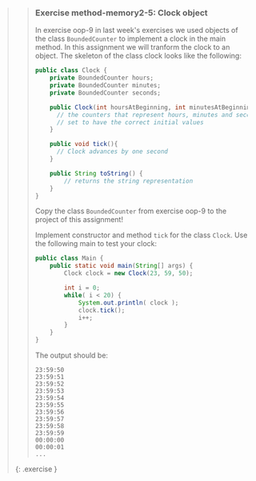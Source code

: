 >> ### Exercise method-memory2-5: Clock object
>>
>> In exercise oop-9 in last week's exercises we used objects of the class `BoundedCounter` to implement a clock in the main method. In this assignment we will tranform the clock to an object. The skeleton of the class clock looks like the following:
>>
>>```java
>> public class Clock {
>>     private BoundedCounter hours;
>>     private BoundedCounter minutes;
>>     private BoundedCounter seconds;
>>
>>     public Clock(int hoursAtBeginning, int minutesAtBeginning, int secondsAtBeginning) {
>>       // the counters that represent hours, minutes and seconds are created and
>>       // set to have the correct initial values
>>     }
>>
>>     public void tick(){
>>       // Clock advances by one second
>>     }
>>
>>     public String toString() {
>>         // returns the string representation
>>     }
>> }
>>```
>>
>> Copy the class `BoundedCounter` from exercise oop-9 to the project of this assignment!
>>
>> Implement constructor and method `tick` for the class `Clock`. Use the following main to test your clock:
>>
>>```java
>> public class Main {
>>     public static void main(String[] args) {
>>         Clock clock = new Clock(23, 59, 50);
>>
>>         int i = 0;
>>         while( i < 20) {
>>             System.out.println( clock );
>>             clock.tick();
>>             i++;
>>         }
>>     }
>> }
>>```
>>
>> The output should be:
>>
>>```output
>> 23:59:50
>> 23:59:51
>> 23:59:52
>> 23:59:53
>> 23:59:54
>> 23:59:55
>> 23:59:56
>> 23:59:57
>> 23:59:58
>> 23:59:59
>> 00:00:00
>> 00:00:01
>> ...
>>```
>>
>{: .exercise }